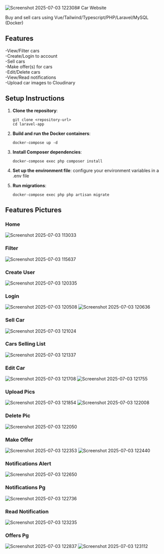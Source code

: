 ![Screenshot 2025-07-03 122308](https://github.com/user-attachments/assets/8671d50d-28a3-4e30-ad73-424729710367)# Car Website

Buy and sell cars using Vue/Tailwind/Typescript/PHP/Laravel/MySQL (Docker)

## Features
-View/Filter cars  
-Create/Login to account  
-Sell cars  
-Make offer(s) for cars  
-Edit/Delete cars  
-View/Read notifications  
-Upload car images to Cloudinary  

## Setup Instructions

1. **Clone the repository**:
   ```
   git clone <repository-url>
   cd laravel-app
   ```

2. **Build and run the Docker containers**:
   ```
   docker-compose up -d
   ```

3. **Install Composer dependencies**:
   ```
   docker-compose exec php composer install
   ```

4. **Set up the environment file**:
   configure your environment variables in a .env file

5. **Run migrations**:
   ```
   docker-compose exec php php artisan migrate
   ```


## Features Pictures
### Home
![Screenshot 2025-07-03 113033](https://github.com/user-attachments/assets/9ccea27d-f89e-4898-933a-822e92098579)

### Filter
![Screenshot 2025-07-03 115637](https://github.com/user-attachments/assets/ace4b119-e475-4550-9b3f-2d54d0aa8ab2)

### Create User
![Screenshot 2025-07-03 120335](https://github.com/user-attachments/assets/1c82bb0c-ac68-42f5-9d36-0e760891f7dd)

### Login
![Screenshot 2025-07-03 120508](https://github.com/user-attachments/assets/17225afe-75bf-4ac4-9657-e7ce6ec49bf8)
![Screenshot 2025-07-03 120636](https://github.com/user-attachments/assets/0879d1f3-b72c-4f2e-bbe8-a70a9c65917d)
### Sell Car
![Screenshot 2025-07-03 121024](https://github.com/user-attachments/assets/1e73f184-8a1d-41ee-abcf-221acd21313a)
### Cars Selling List
![Screenshot 2025-07-03 121337](https://github.com/user-attachments/assets/f0cb43f5-755b-48b9-93da-43b70c424942)
### Edit Car
![Screenshot 2025-07-03 121708](https://github.com/user-attachments/assets/3873cf23-8d7b-4866-9eb0-b1190a051f60)
![Screenshot 2025-07-03 121755](https://github.com/user-attachments/assets/c35fbb65-e5d1-420a-816c-f1d450494ffc)
### Upload Pics
![Screenshot 2025-07-03 121854](https://github.com/user-attachments/assets/e561b2b2-ef84-4a9a-95e4-661ccb393221)
![Screenshot 2025-07-03 122008](https://github.com/user-attachments/assets/6c261c79-5aa4-4f19-a2d8-462a875e427b)
### Delete Pic
![Screenshot 2025-07-03 122050](https://github.com/user-attachments/assets/d6c4dad4-8719-40c8-8e76-a6f29c96e1bb)
### Make Offer
![Screenshot 2025-07-03 122353](https://github.com/user-attachments/assets/36b4b882-a50c-4d76-b9c5-77b87e7ede45)
![Screenshot 2025-07-03 122440](https://github.com/user-attachments/assets/f4fe6aee-4df3-448c-9d48-6b90026630a7)
### Notifications Alert
![Screenshot 2025-07-03 122650](https://github.com/user-attachments/assets/532039e2-95d9-4278-b332-d031bd6a756c)
### Notifications Pg
![Screenshot 2025-07-03 122736](https://github.com/user-attachments/assets/d34f659f-9ce3-4480-81cf-7257a874d16f)
### Read Notification
![Screenshot 2025-07-03 123235](https://github.com/user-attachments/assets/bfc7803b-9f6a-4977-9f44-97a108373b4b)
### Offers Pg
![Screenshot 2025-07-03 122837](https://github.com/user-attachments/assets/99d29f0d-67ce-4896-9ff7-7b04f3ea134e)
![Screenshot 2025-07-03 123112](https://github.com/user-attachments/assets/3cf527b1-0818-455a-b228-43e77cce2b69)



























